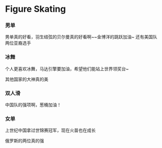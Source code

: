 # Figure Skating

### 男单
男单真的好看，羽生结弦的贝尔曼真的好看啊~~金博洋的跳跃加油~ 还有美国队两位亚裔选手

### 冰舞

个人更喜欢冰舞，马达引擎要加油，希望他们能站上世界领奖台~

其他国家的大神真的美

### 双人滑

中国队的强项啊，葱桶加油！

### 女单

上世纪中国拿过世锦赛冠军，现在火苗也在成长

俄罗斯的两位真的强

